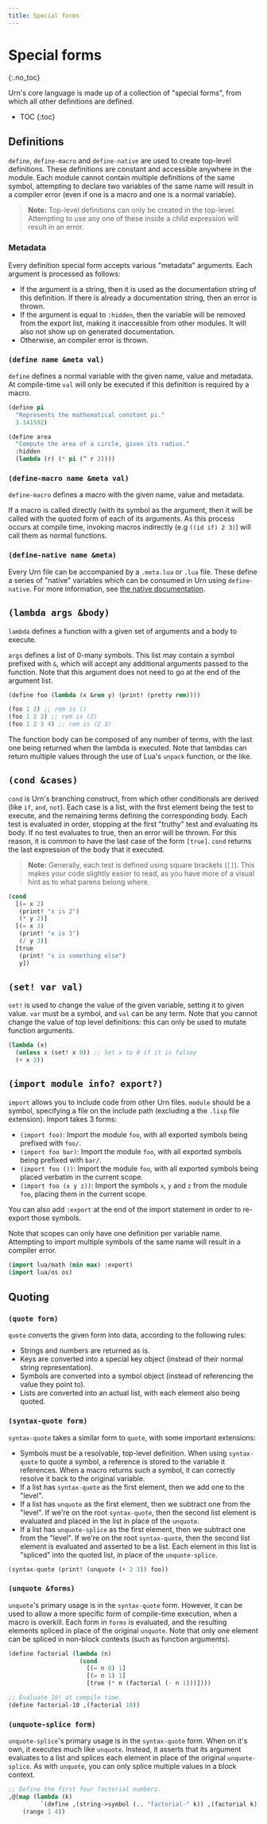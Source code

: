 ```yaml
---
title: Special forms
---
```


# Special forms
{:.no_toc}

Urn's core language is made up of a collection of "special forms", from which all other definitions are defined.

* TOC
{:toc}

## Definitions
`define`, `define-macro` and `define-native` are used to create top-level definitions. These definitions are constant
and accessible anywhere in the module. Each module cannot contain multiple definitions of the same symbol, attempting to
declare two variables of the same name will result in a compiler error (even if one is a macro and one is a normal
variable).

> **Note:** Top-level definitions can only be created in the top-level. Attempting to use any one of these inside a
> child expression will result in an error.

### Metadata
Every definition special form accepts various "metadata" arguments. Each argument is processed as follows:

 - If the argument is a string, then it is used as the documentation string of this definition. If there is already a
   documentation string, then an error is thrown.
 - If the argument is equal to `:hidden`, then the variable will be removed from the export list, making it inaccessible
   from other modules. It will also not show up on generated documentation.
 - Otherwise, an compiler error is thrown.

### `(define name &meta val)`
`define` defines a normal variable with the given name, value and metadata. At compile-time `val` will only be executed
if this definition is required by a macro.

```cl
(define pi
  "Represents the mathematical constant pi."
  3.141592)

(define area
  "Compute the area of a circle, given its radius."
  :hidden
  (lambda (r) (* pi (^ r 2))))
```

### `(define-macro name &meta val)`
`define-macro` defines a macro with the given name, value and metadata.

If a macro is called directly (with its symbol as the argument, then it will be called with the quoted form of each of
its arguments. As this process occurs at compile time, invoking macros indirectly (e.g `((id if) 2 3)`) will call them
as normal functions.

### `(define-native name &meta)`
Every Urn file can be accompanied by a `.meta.lua` or `.lua` file. These define a series of "native" variables which can
be consumed in Urn using `define-native`. For more information, see [the native documentation](natives.md).

## `(lambda args &body)`
`lambda` defines a function with a given set of arguments and a body to execute.

`args` defines a list of 0-many symbols. This list may contain a symbol prefixed with `&`, which will accept any
additional arguments passed to the function. Note that this argument does not need to go at the end of the argument
list.

```cl
(define foo (lambda (x &rem y) (print! (pretty rem))))

(foo 1 2) ;; rem is ()
(foo 1 2 3) ;; rem is (2)
(foo 1 2 3 4) ;; rem is (2 3)
```

The function body can be composed of any number of terms, with the last one being returned when the lambda is
executed. Note that lambdas can return multiple values through the use of Lua's `unpack` function, or the like.

## `(cond &cases)`
`cond` is Urn's branching construct, from which other conditionals are derived (like `if`, `and`, `not`). Each case is a
list, with the first element being the test to execute, and the remaining terms defining the corresponding body. Each
test is evaluated in order, stopping at the first "truthy" test and evaluating its body. If no test evaluates to true,
then an error will be thrown. For this reason, it is common to have the last case of the form `[true]`. `cond` returns
the last expression of the body that it executed.

> **Note:** Generally, each test is defined using square brackets (`[]`). This makes your code slightly easier to read,
> as you have more of a visual hint as to what parens belong where.

```cl
(cond
  [(= x 2)
   (print! "x is 2")
   (* y 2)]
  [(= x 3)
   (print! "x is 3")
   (/ y 3)]
  [true
   (print! "x is something else")
   y])
```

## `(set! var val)`
`set!` is used to change the value of the given variable, setting it to given value. `var` must be a symbol, and `val`
can be any term. Note that you cannot change the value of top level definitions: this can only be used to mutate
function arguments.

```cl
(lambda (x)
  (unless x (set! x 0)) ;; Set x to 0 if it is falsey
  (+ x 2))
```

## `(import module info? export?)`
`import` allows you to include code from other Urn files. `module` should be a symbol, specifying a file on the include
path (excluding a the `.lisp` file extension). Import takes 3 forms:

 - `(import foo)`: Import the module `foo`, with all exported symbols being prefixed with `foo/`.
 - `(import foo bar)`: Import the module `foo`, with all exported symbols being prefixed with `bar/`.
 - `(import foo ())`: Import the module `foo`, with all exported symbols being placed verbatim in the current scope.
 - `(import foo (x y z))`: Import the symbols `x`, `y` and `z` from the module `foo`, placing them in the current scope.

You can also add `:export` at the end of the import statement in order to re-export those symbols.

Note that scopes can only have one definition per variable name. Attempting to import multiple symbols of the same name
will result in a compiler error.

```cl
(import lua/math (min max) :export)
(import lua/os os)
```

## Quoting

### `(quote form)`
`quote` converts the given form into data, according to the following rules:

 - Strings and numbers are returned as is.
 - Keys are converted into a special key object (instead of their normal string representation).
 - Symbols are converted into a symbol object (instead of referencing the value they point to).
 - Lists are converted into an actual list, with each element also being quoted.

### `(syntax-quote form)`
`syntax-quote` takes a similar form to `quote`, with some important extensions:
 - Symbols must be a resolvable, top-level definition. When using `syntax-quote` to quote a symbol, a reference is
   stored to the variable it references. When a macro returns such a symbol, it can correctly resolve it back to the
   original variable.
 - If a list has `syntax-quote` as the first element, then we add one to the "level".
 - If a list has `unquote` as the first element, then we subtract one from the "level". If we're on the root
   `syntax-quote`, then the second list element is evaluated and placed in the list in place of the `unquote`.
 - If a list has `unquote-splice` as the first element, then we subtract one from the "level". If we're on the root
   `syntax-quote`, then the second list element is evaluated and asserted to be a list. Each element in this list is
   "spliced" into the quoted list, in place of the `unquote-splice`.

```cl
(syntax-quote (print! (unquote (+ 2 3)) foo))
```

### `(unquote &forms)`
`unquote`'s primary usage is in the `syntax-quote` form. However, it can be used to allow a more specific form of
compile-time execution, when a macro is overkill. Each form in `forms` is evaluated, and the resulting elements spliced
in place of the original `unquote`. Note that only one element can be spliced in non-block contexts (such as function
arguments).

```cl
(define factorial (lambda (n)
                    (cond
                      [(= n 0) 1]
                      [(= n 1) 1]
                      [true (* n (factorial (- n 1)))])))

;; Evaluate 10! at compile time.
(define factorial-10 ,(factorial 10))
```


### `(unquote-splice form)`
`unquote-splice`'s primary usage is in the `syntax-quote` form. When on it's own, it executes much like
`unquote`. Instead, it asserts that its argument evaluates to a list and splices each element in place of the original
`unquote-splice`. As with `unquote`, you can only splice multiple values in a block context.

```cl
;; Define the first four factorial numbers.
,@(map (lambda (k)
         `(define ,(string->symbol (.. "factorial-" k)) ,(factorial k)))
    (range 1 4))
```

